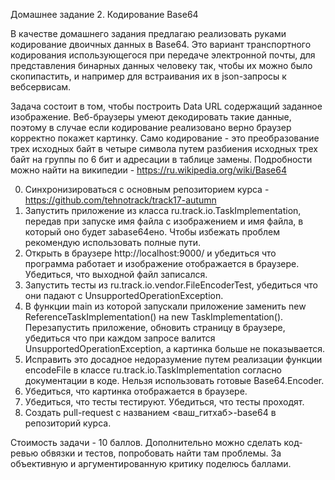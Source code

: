 Домашнее задание 2. Кодирование Base64

В качестве домашнего задания предлагаю реализовать руками кодирование двоичных данных в Base64. Это вариант транспортного кодирования использующегося при передаче электронной почты, для представления бинарных данных человеку так, чтобы их можно было скопипастить, и например для встраивания их в json-запросы к вебсервисам.

Задача состоит в том, чтобы построить Data URL содержащий заданное изображение. Веб-браузеры умеют декодировать такие данные, поэтому в случае если кодирование реализовано верно браузер корректно покажет картинку. Само кодирование - это преобразование трех исходных байт в четыре символа путем разбиения исходных трех байт на группы по 6 бит и адресации в таблице замены. Подробности можно найти на википедии - https://ru.wikipedia.org/wiki/Base64

0. Синхронизироваться с основным репозиторием курса - https://github.com/tehnotrack/track17-autumn
1. Запустить приложение из класса ru.track.io.TaskImplementation, передав при запуске имя файла с изображением и имя файла, в который оно будет заbase64ено. Чтобы избежать проблем рекомендую использовать полные пути.
2. Открыть в браузере http://localhost:9000/ и убедиться что программа работает и изображение отображается в браузере. Убедиться, что выходной файл записался.
3. Запустить тесты из ru.track.io.vendor.FileEncoderTest, убедиться что они падают с UnsupportedOperationException.
4. В функции main из которой запускали приложение заменить new ReferenceTaskImplementation() на new TaskImplementation(). Перезапустить приложение, обновить страницу в браузере, убедиться что при каждом запросе валится UnsupportedOperationException, а картинка больше не показывается.
5. Исправить это досадное недоразумение путем реализации функции encodeFile в классе ru.track.io.TaskImplementation согласно документации в коде. Нельзя использовать готовые Base64.Encoder.
6. Убедиться, что картинка отображается в браузере.
7. Убедиться, что тесты тестируют. Убедиться, что тесты проходят.
8. Создать pull-request с названием <ваш_гитхаб>-base64 в репозиторий курса.

Стоимость задачи - 10 баллов.
Дополнительно можно сделать код-ревью обвязки и тестов, попробовать найти там проблемы. За объективную и аргументированную критику поделюсь баллами.